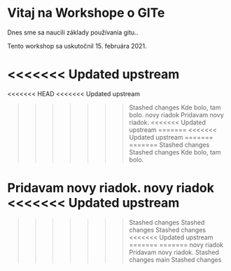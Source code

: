 # Vitaj na Workshope o GITe

Dnes sme sa naucili základy používania gitu..

Tento workshop sa uskutočnil 15. februára 2021.

<<<<<<< Updated upstream
=======
<<<<<<< HEAD
<<<<<<< Updated upstream
>>>>>>> Stashed changes
Kde bolo, tam bolo.
novy riadok
Pridavam novy riadok.
<<<<<<< Updated upstream
=======
<<<<<<< Updated upstream
=======
=======
>>>>>>> Stashed changes
>>>>>>> Stashed changes
Kde bolo, tam bolo.

Pridavam novy riadok.
novy riadok
<<<<<<< Updated upstream
=======
>>>>>>> Stashed changes
>>>>>>> Stashed changes
>>>>>>> Stashed changes
<<<<<<< Updated upstream
=======
=======
novy riadok
Pridavam novy riadok.
>>>>>>> Stashed changes
>>>>>>> main
>>>>>>> Stashed changes

